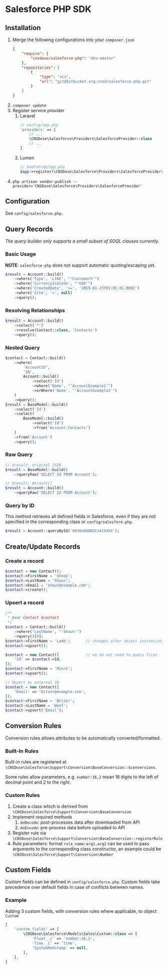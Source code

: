 # Salesforce PHP SDK

## Installation

1. Merge the following configurations into your `composer.json`
    ```json
    {
        "require": {
            "cnsdose/salesforce-php": "dev-master"
        },
        "repositories": [
            {
                "type": "vcs",
                "url": "git@bitbucket.org:cnsd/salesforce-php.git"
            }
        ]
    }
    ```
0. `composer update`
0. Register service provider
    1. Laravel
        ```php
        // config/app.php
        'providers' => [
            // ...
            \CNSDose\Salesforce\Providers\SalesforceProvider::class
            // ...
        ]
        ```
    0. Lumen
        ```php
        // bootstrap/app.php
        $app->register(\CNSDose\Salesforce\Providers\SalesforceProvider::class);
        ```
0. `php artisan vendor:publish --provider='CNSDose\Salesforce\Providers\SalesforceProvider'`

## Configuration

See `config/salesforce.php`.

## Query Records

*The query builder only supports a small subset of SOQL clauses currently.*

### Basic Usage

**NOTE**: `salesforce-php` does not support automatic quoting/escaping yet.

```php
$result = Account::build()
    ->where('Type', 'LIKE', "'Customer%'")
    ->where('CurrencyIsoCode', "'USD'")
    ->where('CreatedDate', '>=', '2019-01-23T01:01:01.000Z')
    ->where('Site', '=', null)
    ->query();
```

### Resolving Relationships

```php
$result = Account::build()
    ->select('*')
    ->resolve(Contact::class, 'Contacts')
    ->query();
```

### Nested Query

```php
$contact = Contact::build()
    ->where(
        'AccountId',
        'IN',
        Account::build()
            ->select('Id')
            ->where('Name', "'AccountExample1'")
            ->orWhere('Name', "'AccountExample2'")
    )
    ->query();
$result = BaseModel::build()
    ->select('Id')
    ->select(
        BaseModel::build()
            ->select('Id')
            ->from('Account.Contacts')
    )
    ->from('Account')
    ->query();
```

### Raw Query
```php
// $result: original JSON
$result = BaseModel::build()
    ->queryRaw('SELECT Id FROM Account');

// $result: Account[]
$result = Account::build()
    ->queryRaw('SELECT Id FROM Account');
```

### Query by ID

This method retrieves all defined fields in Salesforce, even if they are not specified in the corresponding class or `config/salesfore.php`.
```php
$result = Account::queryById('0010o00002Cn41XXXX');
```

## Create/Update Records

### Create a record

```php
$contact = new Contact();
$contact->FirstName = 'Sheep';
$contact->LastName = 'Shaun';
$contact->Email = 'shaun@example.com';
$contact->create();
```

### Upsert a record

```php
/**
 * @var Contact $contact
 */
$contact = Contact::build()
    ->where('LastName', "'Shaun'")
    ->query()[0];
$contact->FirstName = 'Lamb';       // changes after object instantiation are recorded
$contact->upsert();

$contact = new Contact([            // we do not need to query first
    'Id' => $contact->Id,
]);
$contact->FirstName = 'Mince';
$contact->upsert();

// Upsert by external ID
$contact = new Contact([
    'Email' => 'bitzer@example.com',
]);
$contact->FirstName = 'Bitzer';
$contact->LastName = 'Woof';
$contact->upsert('Email');
```

## Conversion Rules

Conversion rules allows attributes to be automatically converted/formatted.

### Built-In Rules

Built-in rules are registered at `\CNSDose\Salesforce\Support\Conversion\BaseConversion::$conversions`.

Some rules allow parameters, e.g. `number:16,2` mean 16 digits to the left of decimal point and 2 to the right.

### Custom Rules

1. Create a class which is derived from `\CNSDose\Salesforce\Support\Conversion\BaseConversion`
0. Implement required methods
    1. `doDecode`: post-processes data after downloaded from API
    0. `doEncode`: pre-process data before uploaded to API
0. Register rule via `\CNSDose\Salesforce\Support\Conversion\BaseConversion::registerRule`
0. Rule parameters: format `rule_name:arg1,arg2` can be used to pass arguments to the corresponding class constructor, an example could be `\CNSDose\Salesforce\Support\Conversion\Number`

## Custom Fields

Custom fields can be defined in `config/salesforce.php`. Custom fields take precedence over default fields in case of conflicts between names.

### Example

Adding 3 custom fields, with conversion rules where applicable, to object `Custom`
```php
[
    'custom_fields' => [
        \CNSDose\Salesforce\Models\Sales\Custom::class => [
            'Float__c' => 'number:16,2',
            'Time__c' => 'time',
            'SystemModstamp' => null,
        ],
    ],
]
```
